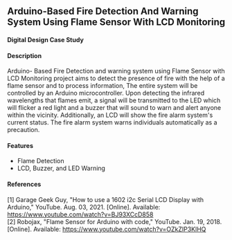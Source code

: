 ## Arduino-Based Fire Detection And Warning System Using Flame Sensor With LCD Monitoring
#### Digital Design Case Study

#### Description
Arduino- Based Fire Detection and warning system using Flame Sensor with LCD Monitoring project aims to detect the presence of fire with the help of a flame sensor and to process information, The entire system will be controlled by an Arduino microcontroller. Upon detecting the infrared wavelengths that flames emit, a signal will be transmitted to the LED which will flicker a red light and a buzzer that will sound to warn and alert anyone within the vicinity. Additionally, an LCD will show the fire alarm system's current status. The fire alarm system warns individuals automatically as a precaution.

#### Features
* Flame Detection
* LCD, Buzzer, and LED Warning

#### References
[1] Garage Geek Guy, "How to use a 1602 i2c Serial LCD Display with Arduino," YouTube. Aug. 03, 2021. [Online]. Available: https://www.youtube.com/watch?v=BJ93XCcD858 <br/>
[2] Robojax, "Flame Sensor for Arduino with code," YouTube. Jan. 19, 2018. [Online]. Available: https://www.youtube.com/watch?v=OZkZIP3KlHQ


